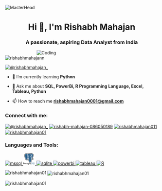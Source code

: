 ![MasterHead](https://nodusanalytics.com/wp-content/uploads/2021/03/bi-dashboard-for-website.gif)
<h1 align="center">Hi 👋, I'm Rishabh Mahajan</h1>
<h3 align="center">A passionate, aspiring Data Analyst from India</h3>
<img align="right" alt="Coding" width="400" src="https://images.squarespace-cdn.com/content/v1/5769fc401b631bab1addb2ab/1541580611624-TE64QGKRJG8SWAIUS7NS/coding-freak.gif">

<p align="left"> <img src="https://komarev.com/ghpvc/?username=rishabhmahajann&label=Profile%20views&color=0e75b6&style=flat" alt="rishabhmahajann" /> </p>

<p align="left"> <a href="https://twitter.com/@rishabhmahajan_" target="blank"><img src="https://img.shields.io/twitter/follow/@rishabhmahajan_?logo=twitter&style=for-the-badge" alt="@rishabhmahajan_" /></a> </p>

- 🌱 I’m currently learning **Python**

- 💬 Ask me about **SQL, PowerBi, R Programming Language, Excel, Tableau, Python**

- 📫 How to reach me **rishabhmahajan0001@gmail.com**

<h3 align="left">Connect with me:</h3>
<p align="left">
<a href="https://twitter.com/rishabhmahajan_" target="blank"><img align="center" src="https://raw.githubusercontent.com/rahuldkjain/github-profile-readme-generator/master/src/images/icons/Social/twitter.svg" alt="@rishabhmahajan_" height="30" width="40" /></a>
<a href="https://linkedin.com/in/rishabh-mahajan-086050189" target="blank"><img align="center" src="https://raw.githubusercontent.com/rahuldkjain/github-profile-readme-generator/master/src/images/icons/Social/linked-in-alt.svg" alt="rishabh-mahajan-086050189" height="30" width="40" /></a>
<a href="https://kaggle.com/rishabhmahajan011" target="blank"><img align="center" src="https://raw.githubusercontent.com/rahuldkjain/github-profile-readme-generator/master/src/images/icons/Social/kaggle.svg" alt="rishabhmahajan011" height="30" width="40" /></a>
<a href="https://www.hackerrank.com/rishabhmahajan01" target="blank"><img align="center" src="https://raw.githubusercontent.com/rahuldkjain/github-profile-readme-generator/master/src/images/icons/Social/hackerrank.svg" alt="rishabhmahajan01" height="30" width="40" /></a>
</p>

<h3 align="left">Languages and Tools:</h3>
<p align="left"> <a href="https://www.microsoft.com/en-us/sql-server" target="_blank" rel="noreferrer"> <img src="https://www.svgrepo.com/show/303229/microsoft-sql-server-logo.svg" alt="mssql" width="40" height="40"/> </a> <a href="https://www.postgresql.org" target="_blank" rel="noreferrer"> <img src="https://raw.githubusercontent.com/devicons/devicon/master/icons/postgresql/postgresql-original-wordmark.svg" alt="postgresql" width="40" height="40"/> </a> <a href="https://www.sqlite.org/" target="_blank" rel="noreferrer"> <img src="https://www.vectorlogo.zone/logos/sqlite/sqlite-icon.svg" alt="sqlite" width="40" height="40"/> </a> <a href="https://powerbi.microsoft.com/en-au/getting-started-with-power-bi/" target="_blank" rel="noreferrer"> <img src="https://upload.wikimedia.org/wikipedia/commons/c/cf/New_Power_BI_Logo.svg" alt="powerbi" width="40" height="40"/> </a> <a href="https://public.tableau.com/app/discover" target="_blank" rel="noreferrer"> <img src="https://cdn.worldvectorlogo.com/logos/tableau-software.svg" alt="tableau" width="40" height="40"/> </a> <a href="https://www.r-project.org/about.html" target="_blank" rel="noreferrer"> <img src="https://www.rstudio.com/wp-content/uploads/2018/10/RStudio-Logo-flat.svg" alt="R" width="40" height="40"/> </a> </p>

<p><img align="left" src="https://github-readme-stats.vercel.app/api/top-langs?username=rishabhmahajan01&show_icons=true&locale=en&layout=compact" alt="rishabhmahajan01" /></p>

<p>&nbsp;<img align="center" src="https://github-readme-stats.vercel.app/api?username=rishabhmahajan01&show_icons=true&locale=en" alt="rishabhmahajan01" /></p>

<p><img align="center" src="https://github-readme-streak-stats.herokuapp.com/?user=rishabhmahajan01&" alt="rishabhmahajan01" /></p>
